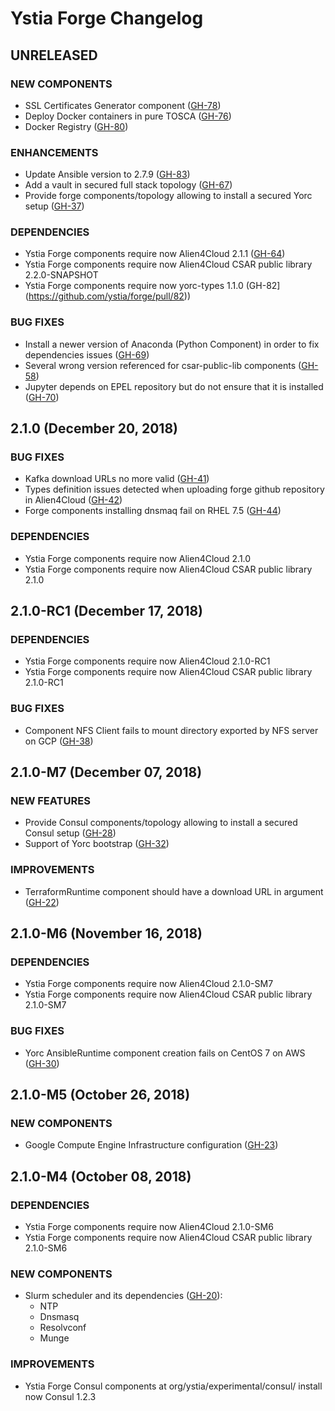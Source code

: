 # Ystia Forge Changelog

## UNRELEASED

### NEW COMPONENTS

* SSL Certificates Generator component ([GH-78](https://github.com/ystia/forge/issues/78))
* Deploy Docker containers in pure TOSCA ([GH-76](https://github.com/ystia/forge/issues/76))
* Docker Registry ([GH-80](https://github.com/ystia/forge/issues/80))

### ENHANCEMENTS

* Update Ansible version to 2.7.9 ([GH-83](https://github.com/ystia/forge/issues/83))
* Add a vault in secured full stack topology ([GH-67](https://github.com/ystia/forge/issues/67))
* Provide forge components/topology allowing to install a secured Yorc setup ([GH-37](https://github.com/ystia/forge/issues/37))

### DEPENDENCIES

* Ystia Forge components require now Alien4Cloud 2.1.1 ([GH-64](https://github.com/ystia/forge/issues/64))
* Ystia Forge components require now Alien4Cloud CSAR public library 2.2.0-SNAPSHOT
* Ystia Forge components require now yorc-types 1.1.0 (GH-82](https://github.com/ystia/forge/pull/82))

### BUG FIXES

* Install a newer version of Anaconda (Python Component) in order to fix dependencies issues ([GH-69](https://github.com/ystia/forge/issues/69))
* Several wrong version referenced for csar-public-lib components ([GH-58](https://github.com/ystia/forge/issues/58))
* Jupyter depends on EPEL repository but do not ensure that it is installed ([GH-70](https://github.com/ystia/forge/issues/70))

## 2.1.0 (December 20, 2018)

### BUG FIXES

* Kafka download URLs no more valid ([GH-41](https://github.com/ystia/forge/issues/41))
* Types definition issues detected when uploading forge github repository in Alien4Cloud ([GH-42](https://github.com/ystia/forge/issues/42))
* Forge components installing dnsmaq fail on RHEL 7.5  ([GH-44](https://github.com/ystia/forge/issues/44))

### DEPENDENCIES

* Ystia Forge components require now Alien4Cloud 2.1.0
* Ystia Forge components require now Alien4Cloud CSAR public library 2.1.0

## 2.1.0-RC1 (December 17, 2018)

### DEPENDENCIES

* Ystia Forge components require now Alien4Cloud 2.1.0-RC1
* Ystia Forge components require now Alien4Cloud CSAR public library 2.1.0-RC1

### BUG FIXES

* Component NFS Client fails to mount directory exported by NFS server on GCP ([GH-38](https://github.com/ystia/forge/issues/38))

## 2.1.0-M7 (December 07, 2018)

### NEW FEATURES

* Provide Consul components/topology allowing to install a secured Consul setup ([GH-28](https://github.com/ystia/forge/issues/28))
* Support of Yorc bootstrap ([GH-32](https://github.com/ystia/forge/issues/32))

### IMPROVEMENTS

* TerraformRuntime component should have a download URL in argument ([GH-22](https://github.com/ystia/forge/issues/22))

## 2.1.0-M6 (November 16, 2018)

### DEPENDENCIES

* Ystia Forge components require now Alien4Cloud 2.1.0-SM7
* Ystia Forge components require now Alien4Cloud CSAR public library 2.1.0-SM7

### BUG FIXES

* Yorc AnsibleRuntime component creation fails on CentOS 7 on AWS ([GH-30](https://github.com/ystia/forge/issues/30))


## 2.1.0-M5 (October 26, 2018)

### NEW COMPONENTS

* Google Compute Engine Infrastructure configuration ([GH-23](https://github.com/ystia/forge/issues/23))

## 2.1.0-M4 (October 08, 2018)

### DEPENDENCIES

* Ystia Forge components require now Alien4Cloud 2.1.0-SM6
* Ystia Forge components require now Alien4Cloud CSAR public library 2.1.0-SM6

### NEW COMPONENTS

* Slurm scheduler and its dependencies ([GH-20](https://github.com/ystia/forge/issues/20)):
  * NTP
  * Dnsmasq
  * Resolvconf
  * Munge

### IMPROVEMENTS

* Ystia Forge Consul components at org/ystia/experimental/consul/ install now Consul 1.2.3
